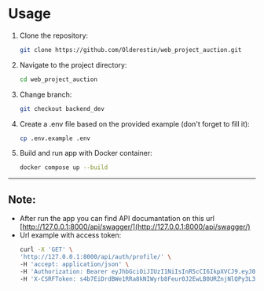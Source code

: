 # Usage

1. Clone the repository:
   ```bash
   git clone https://github.com/Olderestin/web_project_auction.git

2. Navigate to the project directory:
   ```bash
   cd web_project_auction

3. Change branch:
   ```bash
   git checkout backend_dev

3. Create a .env file based on the provided example (don't forget to fill it):
   ```bash
   cp .env.example .env

4. Build and run app with Docker container:
   ```bash
   docker compose up --build
___
## Note:
- After run the app you can find API documantation on this url [http://127.0.0.1:8000/api/swagger/](http://127.0.0.1:8000/api/swagger/)
- Url example with access token:
  ```bash
  curl -X 'GET' \
  'http://127.0.0.1:8000/api/auth/profile/' \
  -H 'accept: application/json' \
  -H 'Authorization: Bearer eyJhbGciOiJIUzI1NiIsInR5cCI6IkpXVCJ9.eyJ0b2tlbl90eXBlIjoiYWNjZXNzIiwiZXhwIjoxNzA2NjI1OTIxLCJpYXQiOjE3MDY2MjU2MjEsImp0aSI6IjZlZDIyZTYxNDczZTQzYTg4OGRiZTdkYjcwMDZlNDU3IiwidXNlcl9pZCI6MX0.P3WwkbDGvLaRo6HDe1ZXpkNEHkY9OGFTMoPHqoNNhlk' \
  -H 'X-CSRFToken: s4b7EiDrdBWe1RRa8kNIWyrb8Feur0J2EwLB0URZnjNlQPy3L3V30EwmlwoW6QSu'

